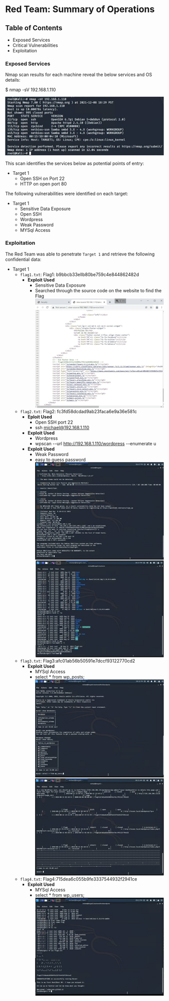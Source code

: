 # Red Team: Summary of Operations

## Table of Contents
- Exposed Services
- Critical Vulnerabilities
- Exploitation

### Exposed Services


Nmap scan results for each machine reveal the below services and OS details:

$ nmap -sV 192.168.1.110
  
![Nmap](https://github.com/Bartwe11/Final-Project/blob/c55c445693bbf8ee4e34b8c723d5f5364328d1fc/Images/NMap_Target1.jpg)

This scan identifies the services below as potential points of entry:
- Target 1
  - Open SSH on Port 22
  - HTTP on open port 80

The following vulnerabilities were identified on each target:
- Target 1
  - Sensitive Data Exposure
  - Open SSH
  - Wordpress
  - Weak Password
  - MYSql Access

### Exploitation

The Red Team was able to penetrate `Target 1` and retrieve the following confidential data:
- Target 1
  - `flag1.txt`: Flag1: b9bbcb33ellb80be759c4e844862482d
    - **Exploit Used**
      - Sensitive Data Exposure
      - Searched through the source code on the website to find the Flag
![Flag1](https://github.com/Bartwe11/Final-Project/blob/c55c445693bbf8ee4e34b8c723d5f5364328d1fc/Images/Flag1.jpg)
  - `flag2.txt`: Flag2: fc3fd58dcdad9ab23faca6e9a36e581c
    - **Eploit Used**
      - Open SSH port 22
      - ssh michael@192.168.1.110
    - **Exploit Used**
      - Wordpress
      - wpscan --url http://192.168.1.110/wordpress --enumerate u
    - **Exploit Used**
      - Weak Password
      - easy to guess password
![WP_and_SSH](https://github.com/Bartwe11/Final-Project/blob/c55c445693bbf8ee4e34b8c723d5f5364328d1fc/Images/Michael_WPscan_Shell.jpg)
![Flag2](https://github.com/Bartwe11/Final-Project/blob/c55c445693bbf8ee4e34b8c723d5f5364328d1fc/Images/Flag2.jpg)
  - `flag3.txt`: Flag3:afc01ab56b50591e7dccf93122770cd2
    - **Exploit Used**
      - MYSql Access
      - select * from wp_posts;
![MYSql](https://github.com/Bartwe11/Final-Project/blob/c55c445693bbf8ee4e34b8c723d5f5364328d1fc/Images/MySql.jpg)
![Flag3](https://github.com/Bartwe11/Final-Project/blob/c55c445693bbf8ee4e34b8c723d5f5364328d1fc/Images/Flag3.jpg)
  - `flag4.txt`: Flag4:715dea6c055b9fe3337544932f2941ce
    - **Exploit Used**
      - MYSql Access
      - select * from wp_users;
![Flag4](https://github.com/Bartwe11/Final-Project/blob/c55c445693bbf8ee4e34b8c723d5f5364328d1fc/Images/flag4.jpg)
